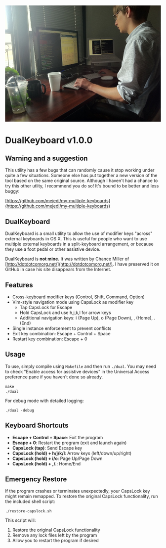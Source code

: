 ![Dual Wielding](dual.jpg)

# DualKeyboard v1.0.0

## Warning and a suggestion

This utility has a few bugs that can randomly cause it stop working under quite a few situations. Someone else has put together a new version of the tool based on the same original source. Although I haven't had a chance to try this other utlity, I recommend you do so! It's bound to be better and less buggy:

[https://github.com/mejedi/my-multiple-keyboards](https://github.com/mejedi/my-multiple-keyboards)

## DualKeyboard

DualKeyboard is a small utility to allow the use of modifier keys "across" external keyboards in OS X. This is useful for people who want to use multiple external keyboards in a split-keyboard arrangement, or because they use a foot pedal or other assistive device.

DualKeyboard is **not mine.** It was written by Chance Miller of [http://dotdotcomorg.net/](http://dotdotcomorg.net/). I have preserved it on GitHub in case his site disappears from the Internet.

## Features

- Cross-keyboard modifier keys (Control, Shift, Command, Option)
- Vim-style navigation mode using CapsLock as modifier key
  - Tap CapsLock for Escape
  - Hold CapsLock and use h,j,k,l for arrow keys
  - Additional navigation keys: i (Page Up), o (Page Down), , (Home), . (End)
- Single instance enforcement to prevent conflicts
- Exit key combination: Escape + Control + Space
- Restart key combination: Escape + 0

## Usage

To use, simply compile using `Makefile` and then run `./dual`. You may need to check "Enable access for assistive devices" in the Universal Access preference pane if you haven't done so already.

```
make
./dual
```

For debug mode with detailed logging:

```
./dual -debug
```

## Keyboard Shortcuts

- **Escape + Control + Space**: Exit the program
- **Escape + 0**: Restart the program (exit and launch again)
- **CapsLock (tap)**: Send Escape key
- **CapsLock (hold) + h/j/k/l**: Arrow keys (left/down/up/right)
- **CapsLock (hold) + i/o**: Page Up/Page Down
- **CapsLock (hold) + ,/.**: Home/End

## Emergency Restore

If the program crashes or terminates unexpectedly, your CapsLock key might remain remapped. To restore the original CapsLock functionality, run the included shell script:

```
./restore-capslock.sh
```

This script will:
1. Restore the original CapsLock functionality
2. Remove any lock files left by the program
3. Allow you to restart the program if desired